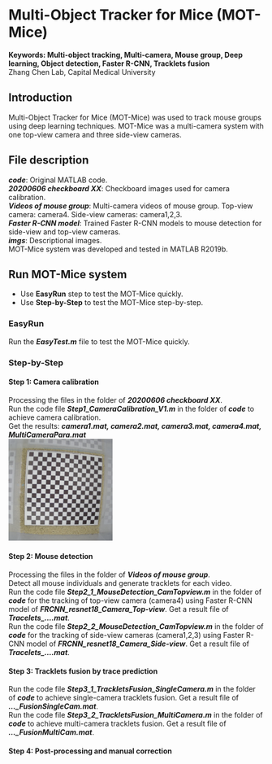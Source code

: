 # Multi-Object Tracker for Mice (MOT-Mice)
**Keywords: Multi-object tracking, Multi-camera, Mouse group, Deep learning, Object detection, Faster R-CNN, Tracklets fusion** <br>
Zhang Chen Lab, Capital Medical University

## Introduction
Multi-Object Tracker for Mice (MOT-Mice) was used to track mouse groups using deep learning techniques.
MOT-Mice was a multi-camera system with one top-view camera and three side-view cameras.

## File description
***code***: Original MATLAB code.  <br>
***20200606 checkboard XX***: Checkboard images used for camera calibration. <br>
***Videos of mouse group***: Multi-camera videos of mouse group. Top-view camera: camera4. Side-view cameras: camera1,2,3. <br>
***Faster R-CNN model***: Trained Faster R-CNN models to mouse detection for side-view and top-view cameras. <br>
***imgs***: Descriptional images.  <br>
MOT-Mice system was developed and tested in MATLAB R2019b.

## Run MOT-Mice system
- Use **EasyRun** step to test the MOT-Mice quickly. <br>
- Use **Step-by-Step** to test the MOT-Mice step-by-step. <br>
### EasyRun
Run the ***EasyTest.m*** file to test the MOT-Mice quickly.
### Step-by-Step
#### Step 1: Camera calibration
Processing the files in the folder of ***20200606 checkboard XX***. <br>
Run the code file ***Step1_CameraCalibration_V1.m*** in the folder of ***code*** to achieve camera calibration. <br>
Get the results: ***camera1.mat, camera2.mat, camera3.mat, camera4.mat, MultiCameraPara.mat***  <br>
<img src="imgs/20200606132509-camera4.png" height="200px" width="auto"/> 
#### Step 2: Mouse detection
Processing the files in the folder of ***Videos of mouse group***. <br>
Detect all mouse individuals and generate tracklets for each video.  <br>
Run the code file ***Step2_1_MouseDetection_CamTopview.m*** in the folder of ***code*** for the tracking of top-view camera (camera4) using Faster R-CNN model of ***FRCNN_resnet18_Camera_Top-view***. Get a result file of ***Tracelets_....mat***. <br>
Run the code file ***Step2_2_MouseDetection_CamTopview.m*** in the folder of ***code*** for the tracking of side-view cameras (camera1,2,3) using Faster R-CNN model of ***FRCNN_resnet18_Camera_Side-view***. Get a result file of ***Tracelets_....mat***.  <br>
#### Step 3: Tracklets fusion by trace prediction
Run the code file ***Step3_1_TrackletsFusion_SingleCamera.m*** in the folder of ***code*** to achieve single-camera tracklets fusion. Get a result file of ***..._FusionSingleCam.mat***.<br>
Run the code file ***Step3_2_TrackletsFusion_MultiCamera.m*** in the folder of ***code*** to achieve multi-camera tracklets fusion. Get a result file of ***..._FusionMultiCam.mat***. <br>
#### Step 4: Post-processing and manual correction
